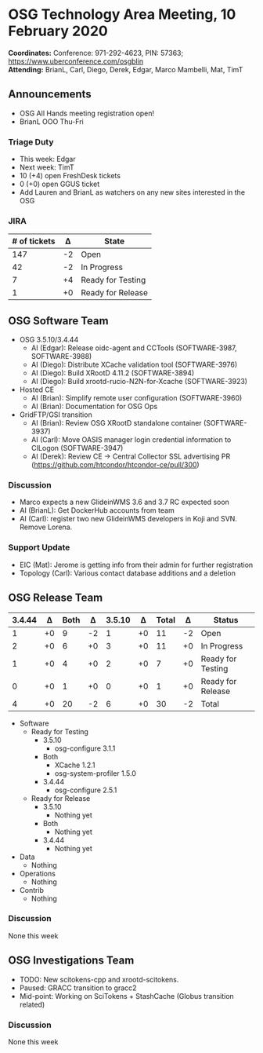 # OSG Technology Area Meeting, 10 February 2020

**Coordinates:** Conference: 971-292-4623, PIN: 57363; <https://www.uberconference.com/osgblin>  
**Attending:** BrianL, Carl, Diego, Derek, Edgar, Marco Mambelli, Mat, TimT


## Announcements

-   OSG All Hands meeting registration open!
-   BrianL OOO Thu-Fri


### Triage Duty

-   This week: Edgar
-   Next week: TimT
-   10 (+4) open FreshDesk tickets
-   0 (+0) open GGUS ticket
-   Add Lauren and BrianL as watchers on any new sites interested in the OSG


### JIRA

| # of tickets | &Delta; | State             |
|------------ |------- |----------------- |
| 147          | -2      | Open              |
| 42           | -2      | In Progress       |
| 7            | +4      | Ready for Testing |
| 1            | +0      | Ready for Release |


## OSG Software Team

-   OSG 3.5.10/3.4.44  
    -   AI (Edgar): Release oidc-agent and CCTools (SOFTWARE-3987, SOFTWARE-3988)
    -   AI (Diego): Distribute XCache validation tool (SOFTWARE-3976)
    -   AI (Diego): Build XRootD 4.11.2 (SOFTWARE-3894)
    -   AI (Diego): Build xrootd-rucio-N2N-for-Xcache (SOFTWARE-3923)
-   Hosted CE  
    -   AI (Brian): Simplify remote user configuration (SOFTWARE-3960)
    -   AI (Brian): Documentation for OSG Ops
-   GridFTP/GSI transition  
    -   AI (Brian): Review OSG XRootD standalone container (SOFTWARE-3937)
    -   AI (Carl): Move OASIS manager login credential information to CILogon (SOFTWARE-3947)
    -   AI (Derek): Review CE -> Central Collector SSL advertising PR (<https://github.com/htcondor/htcondor-ce/pull/300>)


### Discussion

-   Marco expects a new GlideinWMS 3.6 and 3.7 RC expected soon
-   AI (BrianL): Get DockerHub accounts from team
-   AI (Carl): register two new GlideinWMS developers in Koji and SVN. Remove Lorena.


### Support Update

-   EIC (Mat): Jerome is getting info from their admin for further registration
-   Topology (Carl): Various contact database additions and a deletion


## OSG Release Team

| 3.4.44 | &Delta; | Both | &Delta; | 3.5.10 | &Delta; | Total | &Delta; | Status            |
| ------ | ------- | ---- | ------- | ------ | ------- | ----- | ------- | ----------------- |
| 1      | +0      | 9    | -2      | 1      | +0      | 11    | -2      | Open              |
| 2      | +0      | 6    | +0      | 3      | +0      | 11    | +0      | In Progress       |
| 1      | +0      | 4    | +0      | 2      | +0      | 7     | +0      | Ready for Testing |
| 0      | +0      | 1    | +0      | 0      | +0      | 1     | +0      | Ready for Release |
| 4      | +0      | 20   | -2      | 6      | +0      | 30    | -2      | Total             |

-   Software  
    -   Ready for Testing  
        -   3.5.10  
            -   osg-configure 3.1.1
        -   Both  
            -   XCache 1.2.1
            -   osg-system-profiler 1.5.0
        -   3.4.44  
            -   osg-configure 2.5.1
    -   Ready for Release  
        -   3.5.10  
            -   Nothing yet
        -   Both  
            -   Nothing yet
        -   3.4.44  
            -   Nothing yet
-   Data  
    -   Nothing
-   Operations  
    -   Nothing
-   Contrib  
    -   Nothing


### Discussion

None this week


## OSG Investigations Team

-   TODO: New scitokens-cpp and xrootd-scitokens.
-   Paused: GRACC transition to gracc2
-   Mid-point: Working on SciTokens + StashCache (Globus transition related)


### Discussion

None this week
